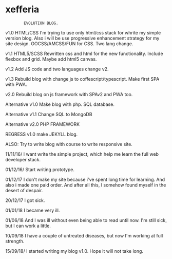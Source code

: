 # xefferia
			EVOLUTION BLOG.

v1.0 HTML/CSS I'm trying to use only html/css stack for whrite my simple version blog. Also i will be use progressive enhancement strategy for my site design. OOCSS/AMCSS/FUN for CSS. Two lang change.

v1.1 HTML5/SCSS Rewritten css and html for the new functionality. Include flexbox and grid. Maybe add html5 canvas.

v1.2 Add JS code and two languages change v2.

v1.3 Rebuild blog with change js to coffescript/typescript. Make first SPA with PWA.

v2.0 Rebuild blog on js framework with SPAv2 and PWA too.


Alternative v1.0 Make blog with php. SQL database.

Alternative v1.1 Change SQL to MongoDB

Alternative v2.0 PHP FRAMEWORK

REGRESS v1.0 make JEKYLL blog.

ALSO: Try to write blog with course to write responsive site. 


11/11/16/ I want write the simple project, which help me learn the full web developer stack.

01/12/16/ Start writing prototype.

01/12/17 I don't make my site because i've spent long time for learning. And also i made one paid order. And after all this, I somehow found myself in the desert of despair.

20/12/17 I got sick.

01/01/18 I became very ill.

01/06/18 And I was ill without even being able to read until now. I'm still sick, but I can work a little.

10/09/18 I have a couple of untreated diseases, but now I'm working at full strength.

15/09/18/ I started writing my blog v1.0. Hope it will not take long.